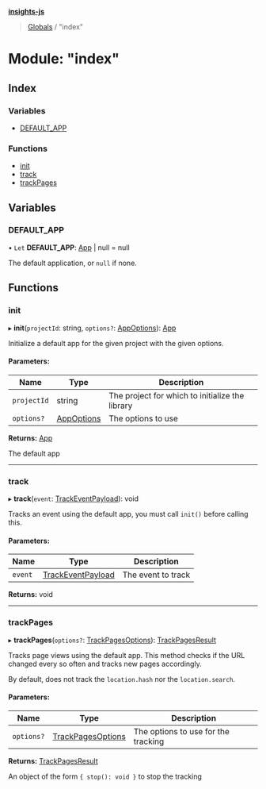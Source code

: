 **[insights-js](../README.md)**

> [Globals](../globals.md) / "index"

# Module: "index"

## Index

### Variables

* [DEFAULT\_APP](_index_.md#default_app)

### Functions

* [init](_index_.md#init)
* [track](_index_.md#track)
* [trackPages](_index_.md#trackpages)

## Variables

### DEFAULT\_APP

• `Let` **DEFAULT\_APP**: [App](../classes/_app_.app.md) \| null = null

The default application, or `null` if none.

## Functions

### init

▸ **init**(`projectId`: string, `options?`: [AppOptions](../interfaces/_app_.appoptions.md)): [App](../classes/_app_.app.md)

Initialize a default app for the given project with the given options.

#### Parameters:

Name | Type | Description |
------ | ------ | ------ |
`projectId` | string | The project for which to initialize the library |
`options?` | [AppOptions](../interfaces/_app_.appoptions.md) | The options to use  |

**Returns:** [App](../classes/_app_.app.md)

The default app

___

### track

▸ **track**(`event`: [TrackEventPayload](../interfaces/_app_.trackeventpayload.md)): void

Tracks an event using the default app, you must call `init()` before calling this.

#### Parameters:

Name | Type | Description |
------ | ------ | ------ |
`event` | [TrackEventPayload](../interfaces/_app_.trackeventpayload.md) | The event to track  |

**Returns:** void

___

### trackPages

▸ **trackPages**(`options?`: [TrackPagesOptions](../interfaces/_app_.trackpagesoptions.md)): [TrackPagesResult](../interfaces/_app_.trackpagesresult.md)

Tracks page views using the default app.
This method checks if the URL changed every so often and tracks new pages accordingly.

By default, does not track the `location.hash` nor the `location.search`.

#### Parameters:

Name | Type | Description |
------ | ------ | ------ |
`options?` | [TrackPagesOptions](../interfaces/_app_.trackpagesoptions.md) | The options to use for the tracking  |

**Returns:** [TrackPagesResult](../interfaces/_app_.trackpagesresult.md)

An object of the form `{ stop(): void }` to stop the tracking
